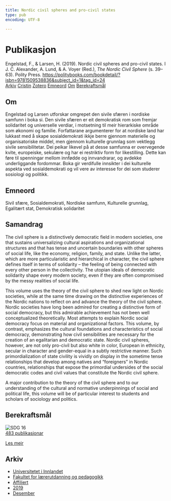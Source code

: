```yaml
---
title: Nordic civil spheres and pro-civil states
type: pub
encoding: UTF-8

---
```

<h1>Publikasjon</h1>
<article id="csl-bib-container-ZVCTLCIR" class="csl-bib-container">
  <div class="csl-bib-body"> <div class="csl-entry">Engelstad, F., &#38; Larsen, H. (2019). Nordic civil spheres and pro-civil states. I J. C. Alexander, A. Lund, &#38; A. Voyer (Red.), <i>The Nordic Civil Sphere</i> (s. 39–63). Polity Press. <a href="https://politybooks.com/bookdetail/?isbn=9781509538836&#38;subject_id=1&#38;tag_id=24">https://politybooks.com/bookdetail/?isbn=9781509538836&#38;subject_id=1&#38;tag_id=24</a></div> </div>
  <div class="csl-bib-buttons">
    <a href="#taxonomy-article-ZVCTLCIR" alt="archive" class="csl-bib-button">Arkiv</a>
    <a href="https://app.cristin.no/results/show.jsf?id=1757829" alt="Cristin" class="csl-bib-button">Cristin</a>
    <a href="http://zotero.org/groups/5881554/items/ZVCTLCIR" alt="Zotero" class="csl-bib-button">Zotero</a>
    <a href="#keywords-article-ZVCTLCIR" alt="keywords" class="csl-bib-button">Emneord</a>
    <a href="#about-article-ZVCTLCIR" alt="about_pub" class="csl-bib-button">Om</a>
    <a href="#sdg-article-ZVCTLCIR" alt="sdg" class="csl-bib-button">Berekraftsmål</a>
  </div>
  <div id="csl-bib-meta-container-ZVCTLCIR"></div>
</article>
<div id="csl-bib-meta-ZVCTLCIR" class="csl-bib-meta">
  <article id="about-article-ZVCTLCIR" class="about_pub-article">
    <h1>Om</h1>
    Engelstad og Larsen utforskar omgrepet den sivile sfæren i nordiske samfunn i boka si. Den sivile sfæren er eit demokratisk rom som fremjar solidaritet og universelle verdiar, i motsetning til meir hierarkiske område som økonomi og familie. Forfattarane argumenterer for at nordiske land har lukkast med å skape sosialdemokrati ikkje berre gjennom materielle og organisatoriske middel, men gjennom kulturelle grunnlag som vektlegg sivile sensibilitetar. Dei peikar likevel på at desse samfunna er overvegende kvite, europeiske, sekulære og har ei restriktiv form for likestilling. Dette kan føre til spenningar mellom innfødde og innvandrarar, og avdekke underliggande fordommar. Boka gir verdifulle innsikter i dei kulturelle aspekta ved sosialdemokrati og vil vere av interesse for dei som studerer sosiologi og politikk.
  </article>
  <article id="keywords-article-ZVCTLCIR" class="keywords-article">
    <h1>Emneord</h1>
    Sivil sfære, Sosialdemokrati, Nordiske samfunn, Kulturelle grunnlag, Egalitært stat, Demokratisk solidaritet
  </article>
  <article id="abstract-article-ZVCTLCIR" class="abstract-article">
    <h1>Samandrag</h1>
    The civil sphere is a distinctively democratic field in modern societies, one that sustains universalizing cultural aspirations and organizational structures and that has tense and uncertain boundaries with other spheres of social life, like the economy, religion, family, and state.  Unlike the latter, which are more particularistic and hierarchical in character, the civil sphere defines itself in terms of solidarity – the feeling of being connected with every other person in the collectivity.  The utopian ideals of democratic solidarity shape every modern society, even if they are often compromised by the messy realities of social life. 
 
This volume uses the theory of the civil sphere to shed new light on Nordic societies, while at the same time drawing on the distinctive experiences of the Nordic nations to reflect on and advance the theory of the civil sphere.  Nordic societies have long been admired for creating a distinctive form of social democracy, but this admirable achievement has not been well conceptualized theoretically.  Most attempts to explain Nordic social democracy focus on material and organizational factors.  This volume, by contrast, emphasizes the cultural foundations and characteristics of social democracy, demonstrating how civil sensibilities are necessary for the creation of an egalitarian and democratic state.  Nordic civil spheres, however, are not only pro-civil but also white in color, European in ethnicity, secular in character and gender-equal in a subtly restrictive manner.  Such primordialization of state civility is vividly on display in the sometime tense relationships that develop among natives and “foreigners” in Nordic countries, relationships that expose the primordial undersides of the social democratic codes and civil values that constitute the Nordic civil sphere. 
 
A major contribution to the theory of the civil sphere and to our understanding of the cultural and normative underpinnings of social and political life, this volume will be of particular interest to students and scholars of sociology and politics.
  </article>
  <article id="sdg-article-ZVCTLCIR" class="sdg-article">
    <h1>Berekraftsmål</h1>
    <div class="sdg-container"><div id="sdg16" class="sdg">
        <img src="{{< params subfolder >}}images/sdg/sdg16_nn.png" class="image" alt="SDG 16">
        <div class="sdg-overlay">
          <a href="{{< params subfolder >}}nn/archive/?sdg=16#archive" class="sdg-publication-count"><span>483</span> publikasjonar</a>
          <p><a href="https://fn.no/om-fn/fns-baerekraftsmaal/fred-rettferdighet-og-velfungerende-institusjoner?lang=nno-NO" class="sdg-read-more">Les meir</a></p>
        </div>
      </div></div>
  </article>
  <article id="taxonomy-article-ZVCTLCIR" class="taxonomy-article">
    <h1>Arkiv</h1>
    <ul>
      <li><a href="{{< params subfolder >}}nn/archive/?key=3DCRN523">Universitetet i Innlandet</a></li>
      <li><a href="{{< params subfolder >}}nn/archive/?key=WYNZA47F">Fakultet for lærerutdanning og pedagogikk</a></li>
      <li><a href="{{< params subfolder >}}nn/archive/?key=2ZAN5K7T">Affiliert</a></li>
      <li><a href="{{< params subfolder >}}nn/archive/?key=DEBVM7RU">2019</a></li>
      <li><a href="{{< params subfolder >}}nn/archive/?key=GLY8TFDV">Desember</a></li>
    </ul>
  </article>
</div>
